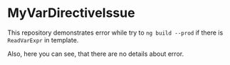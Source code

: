 # MyVarDirectiveIssue

This repository demonstrates error while try to `ng build --prod` if there is `ReadVarExpr` in template.

Also, here you can see, that there are no details about error.
